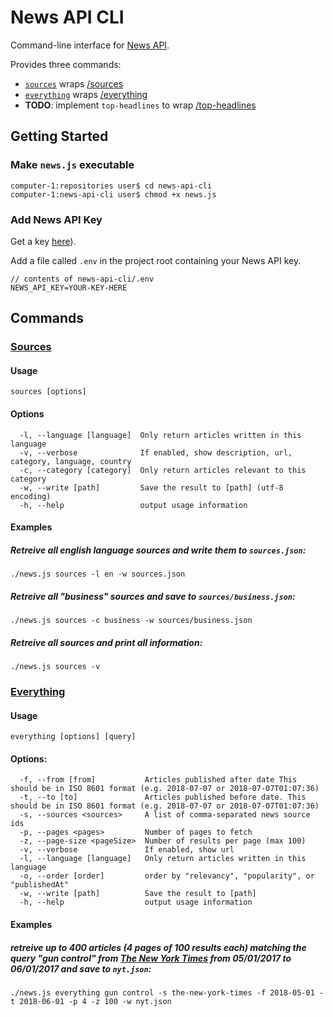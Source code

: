 # News API CLI
Command-line interface for [News API](https://newsapi.org/).

Provides three commands:
+ [`sources`](#sources) wraps [/sources](https://newsapi.org/docs/endpoints/sources)
+ [`everything`](#everything) wraps [/everything](https://newsapi.org/docs/endpoints/everything)
+ **TODO**: implement `top-headlines` to wrap [/top-headlines](https://newsapi.org/docs/endpoints/top-headlines)

## Getting Started

### Make `news.js` executable
```
computer-1:repositories user$ cd news-api-cli
computer-1:news-api-cli user$ chmod +x news.js
```

### Add News API Key
Get a key [here](https://newsapi.org/register)).

Add a file called `.env` in the project root containing your News API key.

```
// contents of news-api-cli/.env
NEWS_API_KEY=YOUR-KEY-HERE
```

## Commands

### [Sources](https://newsapi.org/docs/endpoints/sources)

#### Usage

`sources [options]`

#### Options
```
  -l, --language [language]  Only return articles written in this language
  -v, --verbose              If enabled, show description, url, category, language, country
  -c, --category [category]  Only return articles relevant to this category
  -w, --write [path]         Save the result to [path] (utf-8 encoding)
  -h, --help                 output usage information
```
#### Examples

##### Retreive all english language sources and write them to `sources.json`:
```
./news.js sources -l en -w sources.json
```

##### Retreive all "business" sources and save to `sources/business.json`:
```
./news.js sources -c business -w sources/business.json
```

##### Retreive all sources and print all information:
```
./news.js sources -v
```

### [Everything](https://newsapi.org/docs/endpoints/everything)

#### Usage
`everything [options] [query]`

#### Options:
```
  -f, --from [from]           Articles published after date This should be in ISO 8601 format (e.g. 2018-07-07 or 2018-07-07T01:07:36)
  -t, --to [to]               Articles published before date. This should be in ISO 8601 format (e.g. 2018-07-07 or 2018-07-07T01:07:36)
  -s, --sources <sources>     A list of comma-separated news source ids
  -p, --pages <pages>         Number of pages to fetch
  -z, --page-size <pageSize>  Number of results per page (max 100)
  -v, --verbose               If enabled, show url
  -l, --language [language]   Only return articles written in this language
  -o, --order [order]         order by "relevancy", "popularity", or "publishedAt"
  -w, --write [path]          Save the result to [path]
  -h, --help                  output usage information
```

#### Examples

##### retreive up to 400 articles (4 pages of 100 results each) matching the query "gun control" from [The New York Times](https://www.nytimes.com/) from 05/01/2017 to 06/01/2017 and save to `nyt.json`:
```
./news.js everything gun control -s the-new-york-times -f 2018-05-01 -t 2018-06-01 -p 4 -z 100 -w nyt.json
```